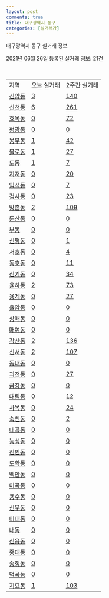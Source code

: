 ```yaml
---
layout: post
comments: true
title: 대구광역시 동구
categories: [실거래가]
---
```


대구광역시 동구 실거래 정보

2021년 06월 26일 등록된 실거래 정보: 21건

<script type="text/javascript">
  google.charts.load('current', {'packages':['corechart']});
  google.charts.setOnLoadCallback(drawChart);

  function drawChart() {
    var data = google.visualization.arrayToDataTable([['거래일', '매매', '전월세', '전매'], ['2021-02', 0, 17, 0], ['2021-03', 7, 58, 0], ['2021-04', 151, 114, 38], ['2021-05', 339, 182, 82], ['2021-06', 139, 115, 27]]);

    var options = {
      title: '최근 유형별 거래량 추이',
      legend: { position: 'bottom' }
    };

    var chart = new google.visualization.LineChart(document.getElementById('columnchart_material'));
    chart.draw(data, (options));
  }
</script>

<div id="columnchart_material" style="width: 450px; margin-left: -35px"></div>
<br>
<table class="sortable">
  <tr>
    <td>지역</td>
    <td>오늘 실거래</td>
    <td>2주간 실거래</td>
  </tr>

  
  <tr class="item">
    <td><a href="2714010100.html">신암동</a></td>
    <td><a href="2714010100.html">3</a></td>
    <td><a href="2714010100.html">140</a></td>
  </tr>
    

  <tr class="item">
    <td><a href="2714010200.html">신천동</a></td>
    <td><a href="2714010200.html">6</a></td>
    <td><a href="2714010200.html">261</a></td>
  </tr>
    

  <tr class="item">
    <td><a href="2714010300.html">효목동</a></td>
    <td><a href="2714010300.html">0</a></td>
    <td><a href="2714010300.html">72</a></td>
  </tr>
    

  <tr class="item">
    <td><a href="2714010400.html">평광동</a></td>
    <td><a href="2714010400.html">0</a></td>
    <td><a href="2714010400.html">0</a></td>
  </tr>
    

  <tr class="item">
    <td><a href="2714010500.html">봉무동</a></td>
    <td><a href="2714010500.html">1</a></td>
    <td><a href="2714010500.html">42</a></td>
  </tr>
    

  <tr class="item">
    <td><a href="2714010600.html">불로동</a></td>
    <td><a href="2714010600.html">1</a></td>
    <td><a href="2714010600.html">27</a></td>
  </tr>
    

  <tr class="item">
    <td><a href="2714010700.html">도동</a></td>
    <td><a href="2714010700.html">1</a></td>
    <td><a href="2714010700.html">7</a></td>
  </tr>
    

  <tr class="item">
    <td><a href="2714010800.html">지저동</a></td>
    <td><a href="2714010800.html">0</a></td>
    <td><a href="2714010800.html">20</a></td>
  </tr>
    

  <tr class="item">
    <td><a href="2714010900.html">입석동</a></td>
    <td><a href="2714010900.html">0</a></td>
    <td><a href="2714010900.html">7</a></td>
  </tr>
    

  <tr class="item">
    <td><a href="2714011000.html">검사동</a></td>
    <td><a href="2714011000.html">0</a></td>
    <td><a href="2714011000.html">23</a></td>
  </tr>
    

  <tr class="item">
    <td><a href="2714011100.html">방촌동</a></td>
    <td><a href="2714011100.html">2</a></td>
    <td><a href="2714011100.html">109</a></td>
  </tr>
    

  <tr class="item">
    <td><a href="2714011200.html">둔산동</a></td>
    <td><a href="2714011200.html">0</a></td>
    <td><a href="2714011200.html">0</a></td>
  </tr>
    

  <tr class="item">
    <td><a href="2714011300.html">부동</a></td>
    <td><a href="2714011300.html">0</a></td>
    <td><a href="2714011300.html">0</a></td>
  </tr>
    

  <tr class="item">
    <td><a href="2714011400.html">신평동</a></td>
    <td><a href="2714011400.html">0</a></td>
    <td><a href="2714011400.html">1</a></td>
  </tr>
    

  <tr class="item">
    <td><a href="2714011500.html">서호동</a></td>
    <td><a href="2714011500.html">0</a></td>
    <td><a href="2714011500.html">4</a></td>
  </tr>
    

  <tr class="item">
    <td><a href="2714011600.html">동호동</a></td>
    <td><a href="2714011600.html">0</a></td>
    <td><a href="2714011600.html">11</a></td>
  </tr>
    

  <tr class="item">
    <td><a href="2714011700.html">신기동</a></td>
    <td><a href="2714011700.html">0</a></td>
    <td><a href="2714011700.html">34</a></td>
  </tr>
    

  <tr class="item">
    <td><a href="2714011800.html">율하동</a></td>
    <td><a href="2714011800.html">2</a></td>
    <td><a href="2714011800.html">73</a></td>
  </tr>
    

  <tr class="item">
    <td><a href="2714011900.html">용계동</a></td>
    <td><a href="2714011900.html">0</a></td>
    <td><a href="2714011900.html">27</a></td>
  </tr>
    

  <tr class="item">
    <td><a href="2714012000.html">율암동</a></td>
    <td><a href="2714012000.html">0</a></td>
    <td><a href="2714012000.html">0</a></td>
  </tr>
    

  <tr class="item">
    <td><a href="2714012100.html">상매동</a></td>
    <td><a href="2714012100.html">0</a></td>
    <td><a href="2714012100.html">0</a></td>
  </tr>
    

  <tr class="item">
    <td><a href="2714012200.html">매여동</a></td>
    <td><a href="2714012200.html">0</a></td>
    <td><a href="2714012200.html">0</a></td>
  </tr>
    

  <tr class="item">
    <td><a href="2714012300.html">각산동</a></td>
    <td><a href="2714012300.html">2</a></td>
    <td><a href="2714012300.html">136</a></td>
  </tr>
    

  <tr class="item">
    <td><a href="2714012400.html">신서동</a></td>
    <td><a href="2714012400.html">2</a></td>
    <td><a href="2714012400.html">107</a></td>
  </tr>
    

  <tr class="item">
    <td><a href="2714012500.html">동내동</a></td>
    <td><a href="2714012500.html">0</a></td>
    <td><a href="2714012500.html">0</a></td>
  </tr>
    

  <tr class="item">
    <td><a href="2714012600.html">괴전동</a></td>
    <td><a href="2714012600.html">0</a></td>
    <td><a href="2714012600.html">27</a></td>
  </tr>
    

  <tr class="item">
    <td><a href="2714012700.html">금강동</a></td>
    <td><a href="2714012700.html">0</a></td>
    <td><a href="2714012700.html">0</a></td>
  </tr>
    

  <tr class="item">
    <td><a href="2714012800.html">대림동</a></td>
    <td><a href="2714012800.html">0</a></td>
    <td><a href="2714012800.html">12</a></td>
  </tr>
    

  <tr class="item">
    <td><a href="2714012900.html">사복동</a></td>
    <td><a href="2714012900.html">0</a></td>
    <td><a href="2714012900.html">24</a></td>
  </tr>
    

  <tr class="item">
    <td><a href="2714013000.html">숙천동</a></td>
    <td><a href="2714013000.html">0</a></td>
    <td><a href="2714013000.html">2</a></td>
  </tr>
    

  <tr class="item">
    <td><a href="2714013100.html">내곡동</a></td>
    <td><a href="2714013100.html">0</a></td>
    <td><a href="2714013100.html">0</a></td>
  </tr>
    

  <tr class="item">
    <td><a href="2714013200.html">능성동</a></td>
    <td><a href="2714013200.html">0</a></td>
    <td><a href="2714013200.html">0</a></td>
  </tr>
    

  <tr class="item">
    <td><a href="2714013300.html">진인동</a></td>
    <td><a href="2714013300.html">0</a></td>
    <td><a href="2714013300.html">0</a></td>
  </tr>
    

  <tr class="item">
    <td><a href="2714013400.html">도학동</a></td>
    <td><a href="2714013400.html">0</a></td>
    <td><a href="2714013400.html">0</a></td>
  </tr>
    

  <tr class="item">
    <td><a href="2714013500.html">백안동</a></td>
    <td><a href="2714013500.html">0</a></td>
    <td><a href="2714013500.html">0</a></td>
  </tr>
    

  <tr class="item">
    <td><a href="2714013600.html">미곡동</a></td>
    <td><a href="2714013600.html">0</a></td>
    <td><a href="2714013600.html">0</a></td>
  </tr>
    

  <tr class="item">
    <td><a href="2714013700.html">용수동</a></td>
    <td><a href="2714013700.html">0</a></td>
    <td><a href="2714013700.html">0</a></td>
  </tr>
    

  <tr class="item">
    <td><a href="2714013800.html">신무동</a></td>
    <td><a href="2714013800.html">0</a></td>
    <td><a href="2714013800.html">0</a></td>
  </tr>
    

  <tr class="item">
    <td><a href="2714013900.html">미대동</a></td>
    <td><a href="2714013900.html">0</a></td>
    <td><a href="2714013900.html">0</a></td>
  </tr>
    

  <tr class="item">
    <td><a href="2714014000.html">내동</a></td>
    <td><a href="2714014000.html">0</a></td>
    <td><a href="2714014000.html">0</a></td>
  </tr>
    

  <tr class="item">
    <td><a href="2714014100.html">신용동</a></td>
    <td><a href="2714014100.html">0</a></td>
    <td><a href="2714014100.html">0</a></td>
  </tr>
    

  <tr class="item">
    <td><a href="2714014200.html">중대동</a></td>
    <td><a href="2714014200.html">0</a></td>
    <td><a href="2714014200.html">0</a></td>
  </tr>
    

  <tr class="item">
    <td><a href="2714014300.html">송정동</a></td>
    <td><a href="2714014300.html">0</a></td>
    <td><a href="2714014300.html">0</a></td>
  </tr>
    

  <tr class="item">
    <td><a href="2714014400.html">덕곡동</a></td>
    <td><a href="2714014400.html">0</a></td>
    <td><a href="2714014400.html">0</a></td>
  </tr>
    

  <tr class="item">
    <td><a href="2714014500.html">지묘동</a></td>
    <td><a href="2714014500.html">1</a></td>
    <td><a href="2714014500.html">103</a></td>
  </tr>
    


</table>


    
